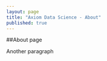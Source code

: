 ```yaml
---
layout: page
title: "Axiom Data Science - About"
published: true
---
```


##About page

Another paragraph